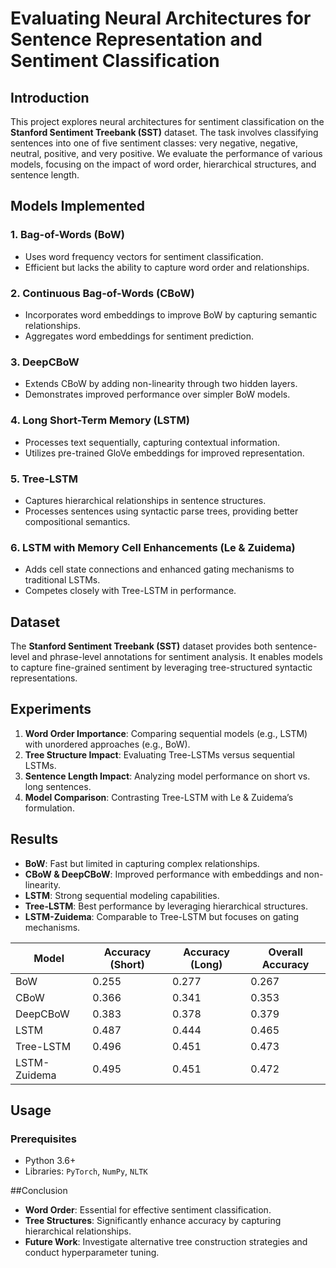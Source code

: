 # Evaluating Neural Architectures for Sentence Representation and Sentiment Classification

## Introduction
This project explores neural architectures for sentiment classification on the **Stanford Sentiment Treebank (SST)** dataset. The task involves classifying sentences into one of five sentiment classes: very negative, negative, neutral, positive, and very positive. We evaluate the performance of various models, focusing on the impact of word order, hierarchical structures, and sentence length.

## Models Implemented
### 1. Bag-of-Words (BoW)
- Uses word frequency vectors for sentiment classification.
- Efficient but lacks the ability to capture word order and relationships.

### 2. Continuous Bag-of-Words (CBoW)
- Incorporates word embeddings to improve BoW by capturing semantic relationships.
- Aggregates word embeddings for sentiment prediction.

### 3. DeepCBoW
- Extends CBoW by adding non-linearity through two hidden layers.
- Demonstrates improved performance over simpler BoW models.

### 4. Long Short-Term Memory (LSTM)
- Processes text sequentially, capturing contextual information.
- Utilizes pre-trained GloVe embeddings for improved representation.

### 5. Tree-LSTM
- Captures hierarchical relationships in sentence structures.
- Processes sentences using syntactic parse trees, providing better compositional semantics.

### 6. LSTM with Memory Cell Enhancements (Le & Zuidema)
- Adds cell state connections and enhanced gating mechanisms to traditional LSTMs.
- Competes closely with Tree-LSTM in performance.

## Dataset
The **Stanford Sentiment Treebank (SST)** dataset provides both sentence-level and phrase-level annotations for sentiment analysis. It enables models to capture fine-grained sentiment by leveraging tree-structured syntactic representations.

## Experiments
1. **Word Order Importance**: Comparing sequential models (e.g., LSTM) with unordered approaches (e.g., BoW).
2. **Tree Structure Impact**: Evaluating Tree-LSTMs versus sequential LSTMs.
3. **Sentence Length Impact**: Analyzing model performance on short vs. long sentences.
4. **Model Comparison**: Contrasting Tree-LSTM with Le & Zuidema’s formulation.

## Results
- **BoW**: Fast but limited in capturing complex relationships.
- **CBoW & DeepCBoW**: Improved performance with embeddings and non-linearity.
- **LSTM**: Strong sequential modeling capabilities.
- **Tree-LSTM**: Best performance by leveraging hierarchical structures.
- **LSTM-Zuidema**: Comparable to Tree-LSTM but focuses on gating mechanisms.

| Model                  | Accuracy (Short) | Accuracy (Long) | Overall Accuracy |
|------------------------|------------------|-----------------|------------------|
| BoW                   | 0.255            | 0.277           | 0.267            |
| CBoW                  | 0.366            | 0.341           | 0.353            |
| DeepCBoW              | 0.383            | 0.378           | 0.379            |
| LSTM                  | 0.487            | 0.444           | 0.465            |
| Tree-LSTM             | 0.496            | 0.451           | 0.473            |
| LSTM-Zuidema          | 0.495            | 0.451           | 0.472            |

## Usage
### Prerequisites
- Python 3.6+
- Libraries: `PyTorch`, `NumPy`, `NLTK`


##Conclusion

- **Word Order**: Essential for effective sentiment classification.
- **Tree Structures**: Significantly enhance accuracy by capturing hierarchical relationships.
- **Future Work**: Investigate alternative tree construction strategies and conduct hyperparameter tuning.